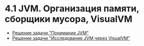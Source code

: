 # 4.1 JVM. Организация памяти, сборщики мусора, VisualVM

* [Решение задачи "Понимание JVM"](TASK1.md)
* [Решение задачи "Исследование JVM через VisualVM"](TASK2.md)